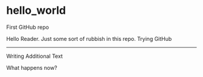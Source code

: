 # hello_world
First GitHub repo

Hello Reader.
Just some sort of rubbish in this repo. Trying GitHub

---

Writing Additional Text

What happens now?
